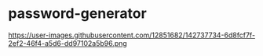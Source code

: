 # password-generator
https://user-images.githubusercontent.com/12851682/142737734-6d8fcf7f-2ef2-46f4-a5d6-dd97102a5b96.png

